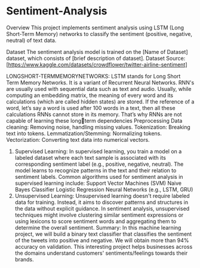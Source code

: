# Sentiment-Analysis
Overview
This project implements sentiment analysis using LSTM (Long Short-Term Memory) networks to classify the sentiment (positive, negative, neutral) of text data.

Dataset
The sentiment analysis model is trained on the [Name of Dataset] dataset, which consists of [brief description of dataset].
Dataset Source: [https://www.kaggle.com/datasets/crowdflower/twitter-airline-sentiment]

LONGSHORT-TERMMEMORYNETWORKS: LSTM stands for Long Short Term 
Memory Networks. It is a variant of Recurrent Neural Networks. RNN's are usually used with 
sequential data such as text and audio. Usually, while computing an embedding matrix, the 
meaning of every word and its calculations (which are called hidden states) are stored. If the 
reference of a word, let’s say a word is used after 100 words in a text, then all these calculations 
RNNs cannot store in its memory. That’s why RNNs are not capable of learning these longterm dependencies
Preprocessing
Data cleaning: Removing noise, handling missing values.
Tokenization: Breaking text into tokens.
Lemmatization/Stemming: Normalizing tokens.
Vectorization: Converting text data into numerical vectors.
1) Supervised Learning:
In supervised learning, you train a model on a labeled dataset where each text sample is 
associated with its corresponding sentiment label (e.g., positive, negative, neutral). The 
model learns to recognize patterns in the text and their relation to sentiment labels. Common 
algorithms used for sentiment analysis in supervised learning include:
Support Vector Machines (SVM)
Naive Bayes Classifier
Logistic Regression
Neural Networks (e.g., LSTM, GRU)
2) Unsupervised Learning:
Unsupervised learning doesn't require labeled data for training. Instead, it aims to discover 
patterns and structures in the data without explicit guidance. In sentiment analysis, 
unsupervised techniques might involve clustering similar sentiment expressions or using 
lexicons to score sentiment words and aggregating them to determine the overall sentiment.
Summary:
In this machine learning project, we will build a binary text classifier that 
classifies the sentiment of the tweets into positive and negative. We will 
obtain more than 94% accuracy on validation. This interesting project helps 
businesses across the domains understand customers' sentiments/feelings 
towards their brands.

